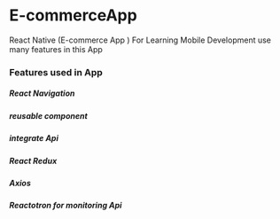 # E-commerceApp
React Native (E-commerce App ) For Learning Mobile Development 
use many features in this App

### Features used in App
##### React Navigation 
##### reusable component 
##### integrate Api 
##### React Redux  
##### Axios 
##### Reactotron for monitoring Api 

